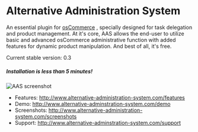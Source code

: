# Alternative Administration System

An essential plugin for <a href="http://www.oscommerce.com/">osCommerce</a> , specially designed for task delegation and product management. At it's core, AAS allows the end-user to utilize basic and advanced osCommerce administrative function with added features for dynamic product manipulation. And best of all, it's free.

Current stable version: 0.3

##### Installation is less than 5 minutes!

![AAS screenshot](http://www.alternative-administration-system.com/photos/screenshots/listing-products-ajax-edit-name.jpg)

* Features: http://www.alternative-administration-system.com/features
* Demo: http://www.alternative-adminstration-system.com/demo
* Screenshots: http://www.alternative-administration-system.com/screenshots
* Support: http://www.alternative-adminstration-system.com/support
